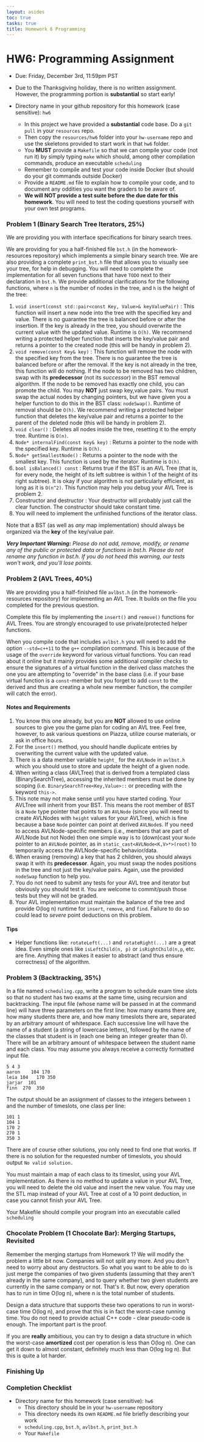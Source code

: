 ```yaml
---
layout: asides
toc: true
tasks: true
title: Homework 6 Programming
---
```


# HW6: Programming Assignment

+ Due: Friday, December 3rd, 11:59pm PST
+ Due to the Thanksgiving holiday, there is no written assignment.  However, the programming portion is **substantial** so start early!
+ Directory name in your github repository for this homework (case sensitive): `hw6`

  - In this project we have provided a **substantial** code base.  Do a `git pull` in your `resources` repo.
  - Then copy the `resources/hw6` folder into your `hw-username` repo and use the skeletons provided to start work in that `hw6` folder.
  - You **MUST** provide a `Makefile` so that we can compile your code (not run it) by simply typing `make` which should, among other compilation commands, produce an executable `scheduling`
  - Remember to compile and test your code inside Docker (but should do your git commands outside Docker)
  - Provide a `README.md` file to explain how to compile your code, and to document any oddities you want the graders to be aware of.
  - **We will NOT provide a test suite before the due date for this homework**.  You will need to test the coding questions yourself with your own test programs.

### Problem 1 (Binary Search Tree Iterators, 25%)

We are providing you with interface specifications for binary search trees.

We are providing for you a half-finished file `bst.h` (in the homework-resources repository) which implements a simple binary search tree.    We are also providing a complete `print_bst.h` file that allows you to visually see your tree, for help in debugging.  You will need to complete the implementation for all seven functions that have `TODO` next to their declaration in `bst.h`. We provide additional clarifications for the following functions, where `n` is the number of nodes in the tree, and `h` is the height of the tree:

1. `void insert(const std::pair<const Key, Value>& keyValuePair)` : This function will insert a new node into the tree with the specified key and value.  There is no guarantee the tree is balanced before or after the insertion.  If the key is already in the tree, you should overwrite the current value with the updated value. Runtime is `O(h)`.  We recommend writing a protected helper function that inserts the key/value pair and returns a pointer to the created node (this will be handy in problem 2).
2. `void remove(const Key& key)` : This function will remove the node with the specified key from the tree.  There is no guarantee the tree is balanced before or after the removal. If the key is not already in the tree, this function will do nothing. If the node to be removed has two children, swap with its **predecessor** (not its _successor_) in the BST removal algorithm. If the node to be removed has exactly one child, you can promote the child.  You may **NOT** just swap key,value pairs. You must swap the actual nodes by changing pointers, but we have given you a helper function to do this in the BST class:  `nodeSwap()`. Runtime of removal should be `O(h)`.   We recommend writing a protected helper function that deletes the key/value pair and returns a pointer to the parent of the deleted node (this will be handy in problem 2).
3. `void clear()` : Deletes all nodes inside the tree, resetting it to the empty tree.   Runtime is `O(n)`.
4. `Node* internalFind(const Key& key)` : Returns a pointer to the node with the specified key.  Runtime is `O(h)`.
5. `Node* getSmallestNode()` : Returns a pointer to the node with the smallest key.  This function is used by the iterator.  Runtime is `O(h)`.
6. `bool isBalanced() const` : Returns true if the BST is an AVL Tree (that is, for every node, the height of its left subtree is within 1 of the height of its right subtree).  It is okay if your algorithm is not particularly efficient, as long as it is `O(n^2)`.  This function may help you debug your AVL Tree is problem 2.
7. Constructor and destructor : Your destructor will probably just call the clear function.  The constructor should take constant time.
8. You will need to implement the unfinished functions of the iterator class.

Note that a BST (as well as *any* map implementation) should always be organized via the **key** of the key/value pair.

_**Very Important Warning:** Please do not add, remove, modify, or rename any of the public or protected data or functions in bst.h. Please do not rename any function in bst.h. If you do not heed this warning, our tests won't work, and you'll lose points._

### Problem 2 (AVL Trees, 40%)

We are providing you a half-finished file `avlbst.h` (in the homework-resources repository) for implementing an AVL Tree.  It builds on the file you completed for the previous question.

Complete this file by implementing the `insert()` and `remove()` functions for AVL Trees.  You are strongly encouraged to use private/protected helper functions.

When you compile code that includes `avlbst.h` you will need to add the option `--std=c++11` to the `g++` compilation command.  This is because of the usage of the `override` keyword for various virtual functions.  You can read about it online but it mainly provides some additional compiler checks to ensure the signatures of a virtual function in the derived class matches the one you are attempting to "override" in the base class (i.e. if your base virtual function is a `const`-member but you forget to add `const` to the derived and thus are creating a whole new member function, the compiler will catch the error).

#### Notes and Requirements

1. You know this one already, but you are **NOT** allowed to use online sources to give you the game plan for coding an AVL tree.  Feel free, however, to ask various questions on Piazza, utilize course materials, or ask in office hours.
1. For the `insert()` method, you should handle duplicate entries by overwriting the current value with the updated value. 
1. There is a data member variable `height_` for the `AVLNode` in `avlbst.h` which you should use to store and update the height of a given node.
1. When writing a class (AVLTree) that is derived from a templated class (BinarySearchTree), accessing the inherited members must be done by scoping (i.e. `BinarySearchTree<Key,Value>::` or preceding with the keyword `this->`.
1. This note may not make sense until you have started coding.  Your AVLTree will inherit from your BST.  This means the root member of BST is a `Node` type pointer that points to an `AVLNode` (since you will need to create AVLNodes with `height` values for your AVLTree), which is fine because a base `Node` pointer can point at derived `AVLNode`s.  If you need to access AVLNode-specific members (i.e., members that are part of AVLNode but not Node) then one simple way is to (down)cast your `Node` pointer to an `AVLNode` pointer, as in `static_cast<AVLNode<K,V>*>(root)` to temporarily access the AVLNode-specific behavior/data.
1. When erasing (removing) a key that has 2 children, you should always swap it with its **predecessor**.  Again, you must swap the nodes positions in the tree and not just the key/value pairs.  Again, use the provided `nodeSwap` function to help you.
1. You do not need to submit any tests for your AVL tree and iterator but obviously you should test it. You are welcome to commit/push those tests but they will not be graded.
1. Your AVL implementation must maintain the balance of the tree and provide O(log n) runtime for `insert`, `remove`, and `find`.  Failure to do so could lead to *severe* point deductions on this problem.

#### Tips

 - Helper functions like:  `rotateLeft(...)` and `rotateRight(...)` are a great idea.  Even simple ones like `isLeftChild(n, p)` or `isRightChild(n,p`, etc. are fine.  Anything that makes it easier to abstract (and thus ensure correctness) of the algorithm.

### Problem 3 (Backtracking, 35%)

In a file named `scheduling.cpp`, write a program to schedule exam time slots so that no student has two exams at the same time, using recursion and backtracking.  The input file (whose name will be passed in at the command line) will have three parameters on the first line: how many exams there are, how many students there are, and how many timeslots there are, separated by an arbitrary amount of whitespace.  Each successive line will have the name of a student (a string of lowercase letters), followed by the name of the classes that student is in (each one being an integer greater than 0).  There will be an arbitrary amount of whitespace between the student name and each class.  You may assume you always receive a correctly formatted input file.

```
5 4 3
aaron    104 170
leia 104   170 350
jarjar  101
finn  270  350
```

The output should be an assignment of classes to the integers between `1` and the number of timeslots, one class per line:

```
101 1
104 1
170 2
270 1
350 3
```

There are of course other solutions, you only need to find one that works.  If there is no solution for the requested number of timeslots, you should output `No valid solution.`

You must maintain a map of each class to its timeslot, using your AVL implementation.  As there is no method to update a value in your AVL Tree, you will need to delete the old value and insert the new value.  You may use the STL map instead of your AVL Tree at cost of a 10 point deduction, in case you cannot finish your AVL Tree.

Your Makefile should compile your program into an executable called `scheduling`

### Chocolate Problem (1 Chocolate Bar): Merging Startups, Revisited

Remember the merging startups from Homework 1? We will modify the problem a little bit now. Companies will not split any more. And you don't need to worry about any destructors. So what you want to be able to do is just merge the companies of two given students (assuming that they aren't already in the same company), and to query whether two given students are currently in the same company or not. That's it. But now, every operation has to run in time O(log n), where n is the total number of students.

Design a data structure that supports these two operations to run in worst-case time O(log n), and prove that this is in fact the worst-case running time. You do not need to provide actual C++ code - clear pseudo-code is enough. The important part is the proof.

If you are **really** ambitious, you can try to design a data structure in which the worst-case **amortized** cost per operation is less than O(log n). One can get it down to almost constant, definitely much less than O(log log n). But this is quite a lot harder.

### Finishing Up

### Completion Checklist

+ Directory name for this homework (case sensitive): `hw6`
  - This directory should be in your `hw-username` repository
  - This directory needs its own `README.md` file briefly describing your work
  - `scheduling.cpp`, `bst.h`, `avlbst.h`, `print_bst.h`
  - Your `Makefile`

